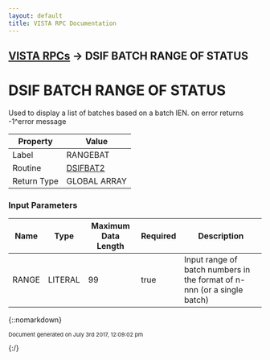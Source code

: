 ```yaml
---
layout: default
title: VISTA RPC Documentation
---
```


## [VISTA RPCs](TableOfContents) &#8594; DSIF BATCH RANGE OF STATUS
# DSIF BATCH RANGE OF STATUS

Used to display a list of batches based on a batch IEN. on error returns -1^error message

Property | Value
--- | ---
Label | RANGEBAT
Routine | [DSIFBAT2](http://code.osehra.org/dox/Routine_DSIFBAT2_source.html)
Return Type | GLOBAL ARRAY


### Input Parameters

Name | Type | Maximum Data Length | Required | Description
--- | --- | --- | --- | ---
RANGE | LITERAL | 99 | true | Input range of batch numbers in the format of n-nnn (or a single batch) 



{::nomarkdown} <br/><p style="font-size: 11px">Document generated on July 3rd 2017, 12:09:02 pm</p>{:/}